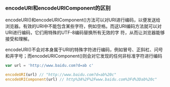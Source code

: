 ### encodeURI和encodeURIComponent的区别
encodeURI()和encodeURIComponent()方法可以对URI进行编码，以便发送给浏览器。有效的URI中不能包含某些字符，例如空格。而这URI编码方法就可以对URI进行编码，它们用特殊的UTF-8编码替换所有无效的字 符，从而让浏览器能够接受和理解。

encodeURI()不会对本身属于URI的特殊字符进行编码，例如冒号、正斜杠、问号和井字号；而encodeURIComponent()则会对它发现的任何非标准字符进行编码

```js
var url = 'http://www.baidu.com?d=ab c'

encodeURI(url) // "http://www.baidu.com?d=ab%20c"
encodeURIComponent(url) // http%3A%2F%2Fwww.baidu.com%3Fd%3Dab%20c"
```